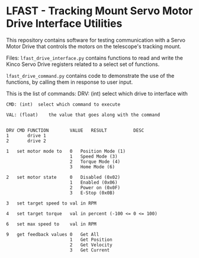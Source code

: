 # LFAST - Tracking Mount Servo Motor Drive Interface Utilities
This repository contains software for testing communication with a Servo Motor Drive that controls the motors on the telescope's tracking mount.

Files:
`lfast_drive_interface.py` contains functions to read and write the Kinco Servo Drive registers related to a select set of functions.

`lfast_drive_command.py` contains code to demonstrate the use of the functions, by calling them in response to user input.

This is the list of commands:
    DRV: (int)	select which drive to interface with
    
    CMD: (int)	select which command to execute
    
    VAL: (float)	the value that goes along with the command


    DRV	CMD	FUNCTION		VALUE	RESULT			DESC
    1		drive 1
    2		drive 2
	
	1	set motor mode to	0	Position Mode (1)
				        	1	Speed Mode (3)
					        2	Torque Mode (4)
					        3	Home Mode (6)
	
	2	set motor state		0	Disabled (0x02)
					        1	Enabled (0x06)
				    	    2	Power on (0x0F)
			    		    3	E-Stop (0x0B)
	
	3	set target speed to	val	in RPM
	
	4	set target torque	val	in percent (-100 <= 0 <= 100)
	
	6	set max speed to	val	in RPM

	9	get feedback values	0	Get All
	    				    1	Get Position
    					    2	Get Velocity
		    			    3	Get Current
